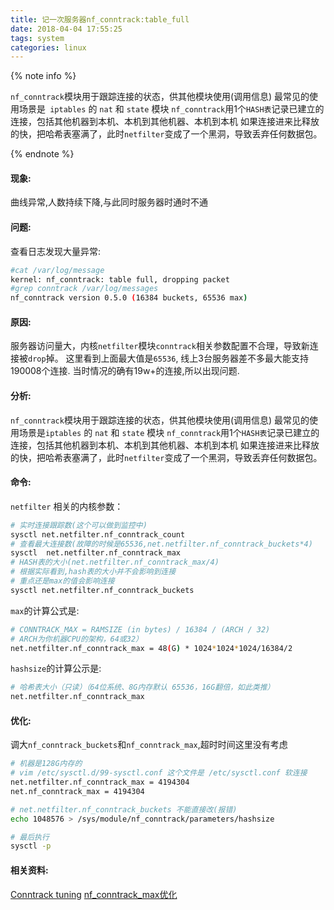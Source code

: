 ```yaml
---
title: 记一次服务器nf_conntrack:table_full
date: 2018-04-04 17:55:25
tags: system
categories: linux
---
```


{% note info %}

`nf_conntrack`模块用于跟踪连接的状态，供其他模块使用(调用信息)
最常见的使用场景是` iptables` 的 `nat` 和 `state` 模块
`nf_conntrack`用1个`HASH表`记录已建立的连接，包括其他机器到本机、本机到其他机器、本机到本机
如果连接进来比释放的快，把哈希表塞满了，此时`netfilter`变成了一个黑洞，导致丢弃任何数据包。

{% endnote %}

<!-- more -->

#### 现象:

曲线异常,人数持续下降,与此同时服务器时通时不通

#### 问题:

查看日志发现大量异常:

```bash
#cat /var/log/message
kernel: nf_conntrack: table full, dropping packet
#grep conntrack /var/log/messages
nf_conntrack version 0.5.0 (16384 buckets, 65536 max)
```

#### 原因:

服务器访问量大，内核`netfilter`模块`conntrack`相关参数配置不合理，导致新连接被`drop`掉。
这里看到上面最大值是`65536`,  线上3台服务器差不多最大能支持190008个连接.
当时情况的确有19w+的连接,所以出现问题.

#### 分析:

`nf_conntrack`模块用于跟踪连接的状态，供其他模块使用(调用信息)
最常见的使用场景是`iptables` 的 `nat` 和 `state` 模块
`nf_conntrack`用1个`HASH表`记录已建立的连接，包括其他机器到本机、本机到其他机器、本机到本机
如果连接进来比释放的快，把哈希表塞满了，此时`netfilter`变成了一个黑洞，导致丢弃任何数据包。 

#### 命令:

`netfilter` 相关的内核参数：
```bash
# 实时连接跟踪数(这个可以做到监控中)
sysctl net.netfilter.nf_conntrack_count
# 查看最大连接数(故障的时候是65536,net.netfilter.nf_conntrack_buckets*4)
sysctl  net.netfilter.nf_conntrack_max
# HASH表的大小(net.netfilter.nf_conntrack_max/4)
# 根据实际看到,hash表的大小并不会影响到连接
# 重点还是max的值会影响连接
sysctl net.netfilter.nf_conntrack_buckets
```

`max`的计算公式是:
```bash
# CONNTRACK_MAX = RAMSIZE (in bytes) / 16384 / (ARCH / 32)
# ARCH为你机器CPU的架构，64或32）
net.netfilter.nf_conntrack_max = 48(G) * 1024*1024*1024/16384/2 
```

`hashsize`的计算公示是:
```bash
# 哈希表大小（只读）（64位系统、8G内存默认 65536，16G翻倍，如此类推）
net.netfilter.nf_conntrack_max
```

#### 优化:

调大`nf_conntrack_buckets`和`nf_conntrack_max`,超时时间这里没有考虑
```bash
# 机器是128G内存的 
# vim /etc/sysctl.d/99-sysctl.conf 这个文件是 /etc/sysctl.conf 软连接
net.netfilter.nf_conntrack_max = 4194304
net.nf_conntrack_max = 4194304

# net.netfilter.nf_conntrack_buckets 不能直接改(报错)
echo 1048576 > /sys/module/nf_conntrack/parameters/hashsize

# 最后执行
sysctl -p
```

#### 相关资料:

[Conntrack tuning](https://wiki.khnet.info/index.php/Conntrack_tuning)
[nf_conntrack_max优化](https://testerhome.com/topics/7509)

